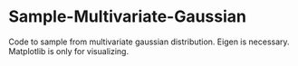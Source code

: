 # Sample-Multivariate-Gaussian

Code to sample from multivariate gaussian distribution. Eigen is necessary. Matplotlib is only for visualizing.

